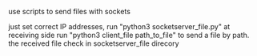 use scripts to send files with sockets

just set correct IP addresses,
run "python3 socketserver_file.py" at receiving side
run "python3 client_file path_to_file" to send a file by path.
the received file check in socketserver_file direcory
